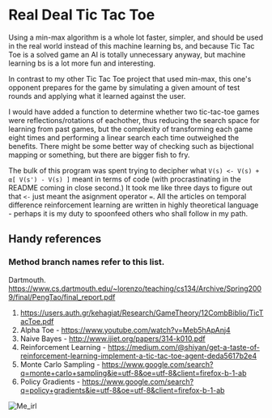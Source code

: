 # Real Deal Tic Tac Toe
 
Using a min-max algorithm is a whole lot faster, simpler, and should be used in the real world instead of this machine learning bs,  and because Tic Tac Toe is a solved game an AI is totally unnecessary anyway, but machine learning bs is a lot more fun and interesting.

In contrast to my other Tic Tac Toe project that used min-max, this one's opponent prepares for the game by simulating a given amount of test rounds and applying what it learned against the user.

I would have added a function to determine whether two tic-tac-toe games were reflections/rotations of eachother, thus reducing the search space for learning from past games, but the complexity of transforming each game eight times and performing a linear search each time outweighed the benefits. There might be some better way of checking such as bijectional mapping or something, but there are bigger fish to fry.

The bulk of this program was spent trying to decipher what `V(s) <- V(s) + α[ V(s') - V(s) ]` meant in terms of code (with procrastinating in the README coming in close second.) It took me like three days to figure out that `<-` just meant the asignment operator `=`. All the articles on temporal difference reinforcement learning are written in highly theoretical language - perhaps it is my duty to spoonfeed others who shall follow in my path.



## Handy references ##
### Method branch names refer to this list.  
Dartmouth. https://www.cs.dartmouth.edu/~lorenzo/teaching/cs134/Archive/Spring2009/final/PengTao/final_report.pdf  
1. https://users.auth.gr/kehagiat/Research/GameTheory/12CombBiblio/TicTacToe.pdf  
2. Alpha Toe - https://www.youtube.com/watch?v=Meb5hApAnj4  
3. Naive Bayes - http://www.ijiet.org/papers/314-k010.pdf  
4. Reinforcement Learning - https://medium.com/@shiyan/get-a-taste-of-reinforcement-learning-implement-a-tic-tac-toe-agent-deda5617b2e4  
5. Monte Carlo Sampling - https://www.google.com/search?q=monte+carlo+sampling&ie=utf-8&oe=utf-8&client=firefox-b-1-ab  
6. Policy Gradients - https://www.google.com/search?q=policy+gradients&ie=utf-8&oe=utf-8&client=firefox-b-1-ab  


![Me_irl](https://cdn.iwastesomuchtime.com/7102012232216iwsmt.jpeg)

